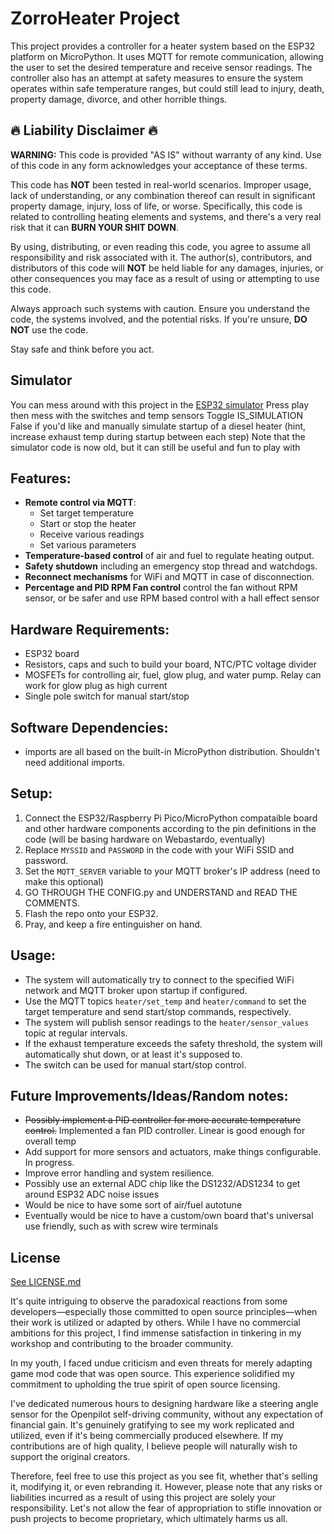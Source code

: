 # ZorroHeater Project

This project provides a controller for a heater system based on the ESP32 platform on MicroPython. It uses MQTT for remote communication, allowing the user to set the desired temperature and receive sensor readings. The controller also has an attempt at safety measures to ensure the system operates within safe temperature ranges, but could still lead to injury, death, property damage, divorce, and other horrible things.

## :fire: Liability Disclaimer :fire:

**WARNING:** This code is provided "AS IS" without warranty of any kind. Use of this code in any form acknowledges your acceptance of these terms.

This code has **NOT** been tested in real-world scenarios. Improper usage, lack of understanding, or any combination thereof can result in significant property damage, injury, loss of life, or worse. Specifically, this code is related to controlling heating elements and systems, and there's a very real risk that it can **BURN YOUR SHIT DOWN**.

By using, distributing, or even reading this code, you agree to assume all responsibility and risk associated with it. The author(s), contributors, and distributors of this code will **NOT** be held liable for any damages, injuries, or other consequences you may face as a result of using or attempting to use this code.

Always approach such systems with caution. Ensure you understand the code, the systems involved, and the potential risks. If you're unsure, **DO NOT** use the code.

Stay safe and think before you act.

## Simulator
You can mess around with this project in the [ESP32 simulator](https://wokwi.com/projects/379601065746814977)
Press play then mess with the switches and temp sensors
Toggle IS_SIMULATION False if you'd like and manually simulate startup of a diesel heater (hint, increase exhaust temp during startup between each step)
Note that the simulator code is now old, but it can still be useful and fun to play with

## Features:

- **Remote control via MQTT**:
  - Set target temperature
  - Start or stop the heater
  - Receive various readings
  - Set various parameters
- **Temperature-based control** of air and fuel to regulate heating output.
- **Safety shutdown** including an emergency stop thread and watchdogs.
- **Reconnect mechanisms** for WiFi and MQTT in case of disconnection.
- **Percentage and PID RPM Fan control** control the fan without RPM sensor, or be safer and use RPM based control with a hall effect sensor

## Hardware Requirements:

- ESP32 board
- Resistors, caps and such to build your board, NTC/PTC voltage divider
- MOSFETs for controlling air, fuel, glow plug, and water pump. Relay can work for glow plug as high current
- Single pole switch for manual start/stop

## Software Dependencies:

- imports are all based on the built-in MicroPython distribution. Shouldn't need additional imports.

## Setup:

1. Connect the ESP32/Raspberry Pi Pico/MicroPython compataible board and other hardware components according to the pin definitions in the code (will be basing hardware on Webastardo, eventually)
2. Replace `MYSSID` and `PASSWORD` in the code with your WiFi SSID and password.
3. Set the `MQTT_SERVER` variable to your MQTT broker's IP address (need to make this optional)
4. GO THROUGH THE CONFIG.py and UNDERSTAND and READ THE COMMENTS.
5. Flash the repo onto your ESP32.
6. Pray, and keep a fire entinguisher on hand.

## Usage:

- The system will automatically try to connect to the specified WiFi network and MQTT broker upon startup if configured.
- Use the MQTT topics `heater/set_temp` and `heater/command` to set the target temperature and send start/stop commands, respectively.
- The system will publish sensor readings to the `heater/sensor_values` topic at regular intervals.
- If the exhaust temperature exceeds the safety threshold, the system will automatically shut down, or at least it's supposed to.
- The switch can be used for manual start/stop control.

## Future Improvements/Ideas/Random notes:

- ~~Possibly implement a PID controller for more accurate temperature control.~~ Implemented a fan PID controller. Linear is good enough for overall temp
- Add support for more sensors and actuators, make things configurable. In progress.
- Improve error handling and system resilience.
- Possibly use an external ADC chip like the DS1232/ADS1234 to get around ESP32 ADC noise issues
- Would be nice to have some sort of air/fuel autotune
- Eventually would be nice to have a custom/own board that's universal use friendly, such as with screw wire terminals

## License
[See LICENSE.md](./LICENSE.md)

It's quite intriguing to observe the paradoxical reactions from some developers—especially those committed to open source principles—when their work is utilized or adapted by others. While I have no commercial ambitions for this project, I find immense satisfaction in tinkering in my workshop and contributing to the broader community.

In my youth, I faced undue criticism and even threats for merely adapting game mod code that was open source. This experience solidified my commitment to upholding the true spirit of open source licensing.

I've dedicated numerous hours to designing hardware like a steering angle sensor for the Openpilot self-driving community, without any expectation of financial gain. It's genuinely gratifying to see my work replicated and utilized, even if it's being commercially produced elsewhere. If my contributions are of high quality, I believe people will naturally wish to support the original creators.

Therefore, feel free to use this project as you see fit, whether that's selling it, modifying it, or even rebranding it. However, please note that any risks or liabilities incurred as a result of using this project are solely your responsibility. Let's not allow the fear of appropriation to stifle innovation or push projects to become proprietary, which ultimately harms us all.
